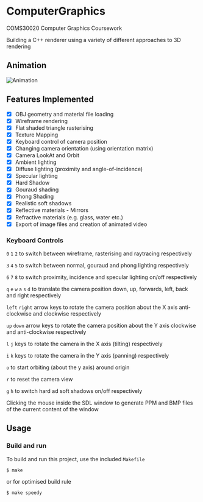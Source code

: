 # ComputerGraphics

COMS30020 Computer Graphics Coursework

Building a C++ renderer using a variety of different approaches to 3D rendering

## Animation
![Animation](https://github.com/lokhei/ComputerGraphics/tree/main/Renderer/output/animation.gif)

## Features Implemented
- [x] OBJ geometry and material file loading
- [x] Wireframe rendering
- [x] Flat shaded triangle rasterising
- [x] Texture Mapping
- [x] Keyboard control of camera position
- [x] Changing camera orientation (using orientation matrix)
- [x] Camera LookAt and Orbit
- [x] Ambient lighting
- [x] Diffuse lighting (proximity and angle-of-incidence)
- [x] Specular lighting
- [x] Hard Shadow
- [x] Gouraud shading
- [x] Phong Shading
- [x] Realistic soft shadows
- [x] Reflective materials - Mirrors
- [x] Refractive materials (e.g. glass, water etc.)
- [x] Export of image files and creation of animated video

### Keyboard Controls

`0` `1` `2` to switch between wireframe, rasterising and raytracing respectively

`3` `4` `5` to switch between normal, gouraud and phong lighting respectively

`6` `7` `8` to switch proximity, incidence and specular lighting on/off respectively

`q` `e` `w` `a` `s` `d` to translate the camera position down, up, forwards, left, back and right respectively

`left` `right` arrow keys to rotate the camera position about the X axis anti-clockwise and clockwise respectively

`up` `down` arrow keys to rotate the camera position about the Y axis clockwise and anti-clockwise respectively

`l` `j` keys to rotate the camera in the X axis (tilting)  respectively

`i` `k` keys to rotate the camera in the Y axis (panning)  respectively

`o` to start orbiting (about the y axis) around origin

`r` to reset the camera view

`g` `h` to switch hard ad soft shadows on/off respectively

Clicking the mouse inside the SDL window to generate PPM and BMP files of the current content of the window 

## Usage

### Build and run

To build and run this project, use the included `Makefile`

```bash
$ make
```

or for optimised build rule

```bash
$ make speedy
```
